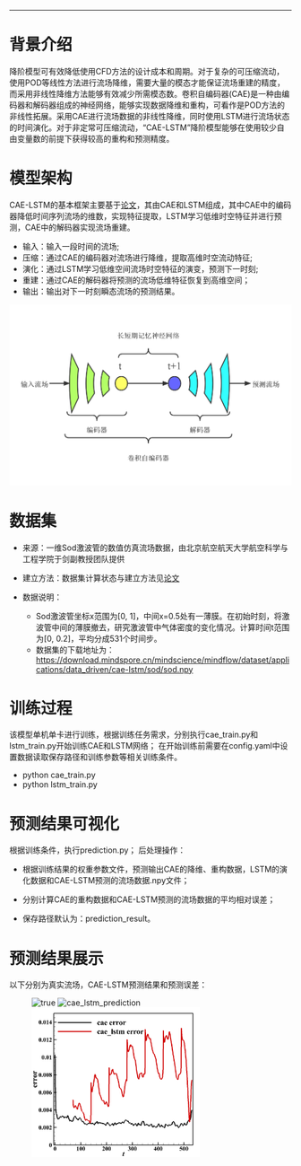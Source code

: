 ---

# 背景介绍

降阶模型可有效降低使用CFD方法的设计成本和周期。对于复杂的可压缩流动，使用POD等线性方法进行流场降维，需要大量的模态才能保证流场重建的精度，而采用非线性降维方法能够有效减少所需模态数。卷积自编码器(CAE)是一种由编码器和解码器组成的神经网络，能够实现数据降维和重构，可看作是POD方法的非线性拓展。采用CAE进行流场数据的非线性降维，同时使用LSTM进行流场状态的时间演化。对于非定常可压缩流动，“CAE-LSTM”降阶模型能够在使用较少自由变量数的前提下获得较高的重构和预测精度。

# 模型架构

CAE-LSTM的基本框架主要基于[论文](https://doi.org/10.13700/j.bh.1001-5965.2022.0085)，其由CAE和LSTM组成，其中CAE中的编码器降低时间序列流场的维数，实现特征提取，LSTM学习低维时空特征并进行预测，CAE中的解码器实现流场重建。

+ 输入：输入一段时间的流场;
+ 压缩：通过CAE的编码器对流场进行降维，提取高维时空流动特征;
+ 演化：通过LSTM学习低维空间流场时空特征的演变，预测下一时刻;
+ 重建：通过CAE的解码器将预测的流场低维特征恢复到高维空间；
+ 输出：输出对下一时刻瞬态流场的预测结果。

![CAE-LSTM.png](./images/CAE-LSTM.png)

# 数据集

+ 来源：一维Sod激波管的数值仿真流场数据，由北京航空航天大学航空科学与工程学院于剑副教授团队提供

+ 建立方法：数据集计算状态与建立方法见[论文](https://doi.org/10.13700/j.bh.1001-5965.2022.0085)

+ 数据说明：
    + Sod激波管坐标x范围为[0, 1]，中间x=0.5处有一薄膜。在初始时刻，将激波管中间的薄膜撤去，研究激波管中气体密度的变化情况。计算时间t范围为[0, 0.2]，平均分成531个时间步。
    + 数据集的下载地址为：https://download.mindspore.cn/mindscience/mindflow/dataset/applications/data_driven/cae-lstm/sod/sod.npy

# 训练过程

该模型单机单卡进行训练，根据训练任务需求，分别执行cae_train.py和lstm_train.py开始训练CAE和LSTM网络；
在开始训练前需要在config.yaml中设置数据读取保存路径和训练参数等相关训练条件。

+ python cae_train.py
+ python lstm_train.py

# 预测结果可视化

根据训练条件，执行prediction.py；
后处理操作：

+ 根据训练结果的权重参数文件，预测输出CAE的降维、重构数据，LSTM的演化数据和CAE-LSTM预测的流场数据.npy文件；

+ 分别计算CAE的重构数据和CAE-LSTM预测的流场数据的平均相对误差；

+ 保存路径默认为：prediction_result。

# 预测结果展示

以下分别为真实流场，CAE-LSTM预测结果和预测误差：

<figure class="harf">
    <img src="./images/true2.gif" title="true" width="300"/>
    <img src="./images/cae_lstm.gif" title="cae_lstm_prediction" width="300"/>
    <img src="./images/cae_lstm_error.png" title="cae_lstm_error" width="300"/>
</figure>
